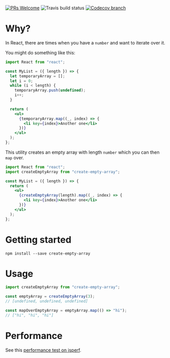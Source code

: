 [![PRs Welcome](https://img.shields.io/badge/PRs-welcome-brightgreen.svg?style=flat-square)](http://makeapullrequest.com)
![Travis build status](https://travis-ci.org/newyork-anthonyng/create-empty-array.svg?branch=master)
[![Codecov branch](https://img.shields.io/codecov/c/github/newyork-anthonyng/create-empty-array/master.svg)](https://codecov.io/gh/newyork-anthonyng/create-empty-array)

# Why?
In React, there are times when you have a `number` and want to iterate over it.

You might do something like this:
```jsx
import React from "react";

const MyList = ({ length }) => {
  let temporaryArray = [];
  let i = 0;
  while (i < length) {
    temporaryArray.push(undefined);
    i++;
  }

  return (
    <ul>
      {temporaryArray.map((_, index) => {
        <li key={index}>Another one</li>
      })}
    </ul>  
  );
};
```

This utility creates an empty array with length `number` which you can then `map` over.

```jsx
import React from "react";
import createEmptyArray from "create-empty-array";

const MyList = ({ length }) => {
  return (
    <ul>
      {createEmptyArray(length).map((_, index) => {
        <li key={index}>Another one</li>
      })}
    </ul>  
  );
};
```

# Getting started
```shell
npm install --save create-empty-array
```

# Usage
```javascript
import createEmptyArray from "create-empty-array";

const emptyArray = createEmptyArray(3);
// [undefined, undefined, undefined]

const mapOverEmptyArray = emptyArray.map(() => "hi");
// ["hi", "hi", "hi"]
```

# Performance
See this [performance test on jsperf](https://jsperf.com/create-empty-arrays/).

